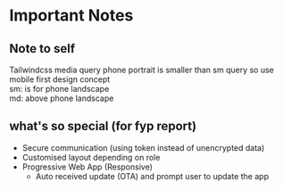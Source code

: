 # Important Notes

## Note to self

Tailwindcss media query
phone portrait is smaller than sm query so use mobile first design concept  
sm: is for phone landscape  
md: above phone landscape  

## what's so special (for fyp report)

* Secure communication (using token instead of unencrypted data)
* Customised layout depending on role
* Progressive Web App (Responsive)
  * Auto received update (OTA) and prompt user to update the app

